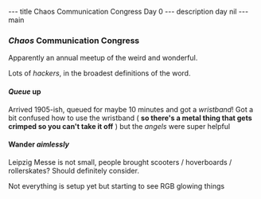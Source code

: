 --- title
Chaos Communication Congress Day 0
--- description
day nil
--- main

### _Chaos_ Communication Congress

Apparently an annual meetup of the weird and wonderful.

Lots of _hackers_,
in the broadest definitions of the word.

#### _Queue_ up

Arrived 1905-ish,
queued for maybe 10 minutes and got a _wristband_!
Got a bit confused how to use the wristband
( **so there's a metal thing that gets crimped so you can't take it off** )
but the _angels_ were super helpful

#### Wander _aimlessly_

Leipzig Messe is not small,
people brought scooters / hoverboards / rollerskates?
Should definitely consider.

Not everything is setup yet but starting to see RGB glowing things
